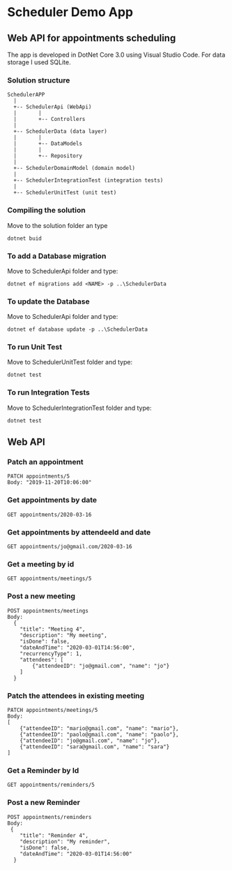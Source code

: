 # Scheduler Demo App
## Web API for appointments scheduling

The app is developed in DotNet Core 3.0 using Visual Studio Code.
For data storage I used SQLite.

### Solution structure

```
SchedulerAPP
  |
  +-- SchedulerApi (WebApi)
  |       |
  |       +-- Controllers
  |
  +-- SchedulerData (data layer)
  |       |
  |       +-- DataModels
  |       |
  |       +-- Repository
  |
  +-- SchedulerDomainModel (domain model)
  |
  +-- SchedulerIntegrationTest (integration tests)
  |
  +-- SchedulerUnitTest (unit test)
```

### Compiling the solution
Move to the solution folder an type

```
dotnet buid
```

### To add a Database migration
Move to SchedulerApi folder and type:

```
dotnet ef migrations add <NAME> -p ..\SchedulerData
```

### To update the Database
Move to SchedulerApi folder and type:

```
dotnet ef database update -p ..\SchedulerData
```

### To run Unit Test
Move to SchedulerUnitTest folder and type:

```
dotnet test
```

### To run Integration Tests
Move to SchedulerIntegrationTest folder and type:

```
dotnet test
```

## Web API

### Patch an appointment
```
PATCH appointments/5
Body: "2019-11-20T10:06:00"
```

### Get appointments by date
```
GET appointments/2020-03-16
```

### Get appointments by attendeeId and date
```
GET appointments/jo@gmail.com/2020-03-16
```

### Get a meeting by id
```
GET appointments/meetings/5
```

### Post a new meeting
```
POST appointments/meetings
Body: 
  {
    "title": "Meeting 4",
    "description": "My meeting",
    "isDone": false,
    "dateAndTime": "2020-03-01T14:56:00",
    "recurrencyType": 1,
    "attendees": [
    	{"attendeeID": "jo@gmail.com", "name": "jo"}
    ]
  }
```

### Patch the attendees in existing meeting
```
PATCH appointments/meetings/5
Body:
[
	{"attendeeID": "mario@gmail.com", "name": "mario"},
	{"attendeeID": "paolo@gmail.com", "name": "paolo"},
	{"attendeeID": "jo@gmail.com", "name": "jo"},
	{"attendeeID": "sara@gmail.com", "name": "sara"}
]
```

### Get a Reminder by Id
```
GET appointments/reminders/5
```

### Post a new Reminder
```
POST appointments/reminders
Body:
 {
    "title": "Reminder 4",
    "description": "My reminder",
    "isDone": false,
    "dateAndTime": "2020-03-01T14:56:00"
  }
```